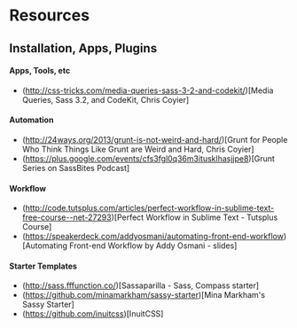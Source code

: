 # Resources

## Installation, Apps, Plugins

#### Apps, Tools, etc

* (http://css-tricks.com/media-queries-sass-3-2-and-codekit/)[Media Queries, Sass 3.2, and CodeKit, Chris Coyier]

#### Automation

* (http://24ways.org/2013/grunt-is-not-weird-and-hard/)[Grunt for People Who Think Things Like Grunt are Weird and Hard, Chris Coyier]
* (https://plus.google.com/events/cfs3fgl0q36m3itusklhasjjpe8)[Grunt Series on SassBites Podcast]

#### Workflow

* (http://code.tutsplus.com/articles/perfect-workflow-in-sublime-text-free-course--net-27293)[Perfect Workflow in Sublime Text - Tutsplus Course]
* (https://speakerdeck.com/addyosmani/automating-front-end-workflow)[Automating Front-end Workflow by Addy Osmani - slides]

#### Starter Templates

* (http://sass.fffunction.co/)[Sassaparilla - Sass, Compass starter]
* (https://github.com/minamarkham/sassy-starter)[Mina Markham's Sassy Starter]
* (https://github.com/inuitcss)[InuitCSS]

####  
